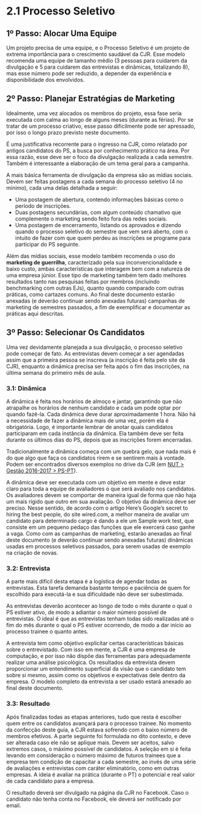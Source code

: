 # 2.1 Processo Seletivo

## 1º Passo: Alocar Uma Equipe

Um projeto precisa de uma equipe, e o Processo Seletivo é um projeto de extrema importância para o crescimento saudável da CJR. Esse modelo recomenda uma equipe de tamanho médio \(3 pessoas para cuidarem da divulgação e 5 para cuidarem das entrevistas e dinâmicas, totalizando 8\), mas esse número pode ser reduzido, a depender da experiência e disponibilidade dos envolvidos.

## 2º Passo: Planejar Estratégias de Marketing

Idealmente, uma vez alocados os membros do projeto, essa fase seria executada com calma ao longo de alguns meses \(durante as férias\). Por se tratar de um processo criativo, esse passo dificilmente pode ser apressado, por isso o longo prazo previsto neste documento.

É uma justificativa recorrente para o ingresso na CJR, como relatado por antigos candidatos do PS, a busca por conhecimento prático na área. Por essa razão, esse deve ser o foco da divulgação realizada a cada semestre. Também é interessante a elaboração de um tema geral para a campanha.

A mais básica ferramenta de divulgação da empresa são as mídias sociais. Devem ser feitas postagens a cada semana do processo seletivo \(4 no mínimo\), cada uma delas detalhada a seguir:

* Uma postagem de abertura, contendo informações básicas como o período de inscrições.
* Duas postagens secundárias, com algum conteúdo chamativo que complemente o marketing sendo feito fora das redes sociais.
* Uma postagem de encerramento, listando os aprovados e dizendo quando o processo seletivo do semestre que vem será aberto, com o intuito de fazer com que quem perdeu as inscrições se programe para participar do PS seguinte.

Além das mídias sociais, esse modelo também recomenda o uso do **marketing de guerrilha**, caracterizado pela sua inconvencionalidade e baixo custo, ambas características que interagem bem com a natureza de uma empresa júnior. Esse tipo de marketing também tem dado melhores resultados tanto nas pesquisas feitas por membros \(incluindo benchmarking com outras EJs\), quanto quando comparado com outras práticas, como cartazes comuns. Ao final deste documento estarão anexadas \(e deverão continuar sendo anexadas futuras\) campanhas de marketing de semestres passados, a fim de exemplificar e documentar as práticas aqui descritas.

## 3º Passo: Selecionar Os Candidatos

Uma vez devidamente planejada a sua divulgação, o processo seletivo pode começar de fato. As entrevistas devem começar a ser agendadas assim que a primeira pessoa se inscreva \(a inscrição é feita pelo site da CJR\), enquanto a dinâmica precisa ser feita após o fim das inscrições, na última semana do primeiro mês de aula.

### 3.1: Dinâmica

A dinâmica é feita nos horários de almoço e jantar, garantindo que não atrapalhe os horários de nenhum candidato e cada um pode optar por quando fazê-la. Cada dinâmica deve durar aproximadamente 1 hora. Não há a necessidade de fazer a dinâmica mais de uma vez, porém ela é obrigatória. Logo, é importante lembrar de anotar quais candidatos participaram em cada instância da dinâmica. Ela também deve ser feita durante os últimos dias do PS, depois que as inscrições forem encerradas.

Tradicionalmente a dinâmica começa com um quebra gelo, que nada mais é do que algo que faça os candidatos rirem e se sentirem mais à vontade. Podem ser encontrados diversos exemplos no drive da CJR \(em [NUT &gt; Gestão 2016-2017 &gt; PS-PT](https://drive.google.com/drive/folders/0B5cTnCcq1VXLUWkxbGFWZmg4LVE)\).

A dinâmica deve ser executada com um objetivo em mente e deve estar claro para toda a equipe de avaliadores o que será avaliado nos candidatos. Os avaliadores devem se comportar de maneira igual de forma que não haja um mais rígido que outro em sua avaliação. O objetivo da dinâmica deve ser preciso. Nesse sentido, de acordo com o artigo Here’s Google’s secret to hiring the best people, do site wired.com, a melhor maneira de avaliar um candidato para determinado cargo é dando a ele um Sample work test, que consiste em um pequeno pedaço das funções que ele exercerá caso ganhe a vaga. Como com as campanhas de marketing, estarão anexadas ao final deste documento \(e deverão continuar sendo anexadas futuras\) dinâmicas usadas em processos seletivos passados, para serem usadas de exemplo na criação de novas.

### 3.2: Entrevista

A parte mais difícil desta etapa é a logística de agendar todas as entrevistas. Esta tarefa demanda bastante tempo e paciência de quem for escolhido para executá-la e sua dificuldade não deve ser subestimada.

As entrevistas deverão acontecer ao longo de todo o mês durante o qual o PS estiver ativo, de modo a adiantar o maior número possível de entrevistas. O ideal é que as entrevistas tenham todas sido realizadas até o fim do mês durante o qual o PS estiver ocorrendo, de modo a dar início ao processo trainee o quanto antes.

A entrevista tem como objetivo explicitar certas características básicas sobre o entrevistado. Com isso em mente, a CJR é uma empresa de computação, e por isso não dispõe das ferramentas para adequadamente realizar uma análise psicológica. Os resultados da entrevista devem proporcionar um entendimento superficial da visão que o candidato tem sobre si mesmo, assim como os objetivos e expectativas dele dentro da empresa. O modelo completo da entrevista a ser usado estará anexado ao final deste documento.

### 3.3: Resultado

Após finalizadas todas as etapas anteriores, tudo que resta é escolher quem entre os candidatos avançará para o processo trainee. No momento da confecção deste guia, a CJR estava sofrendo com o baixo número de membros efetivos. A parte seguinte foi formulada no dito contexto, e deve ser alterada caso ele não se aplique mais. Devem ser aceitos, salvo extremos casos, o máximo possível de candidatos. A seleção em si é feita levando em consideração o número máximo de futuros trainees que a empresa tem condição de capacitar a cada semestre, ao invés de uma série de avaliações e entrevistas com caráter eliminatório, como em outras empresas. A ideia é avaliar na prática \(durante o PT\) o potencial e real valor de cada candidato para a empresa.

O resultado deverá ser divulgado na página da CJR no Facebook. Caso o candidato não tenha conta no Facebook, ele deverá ser notificado por email.


